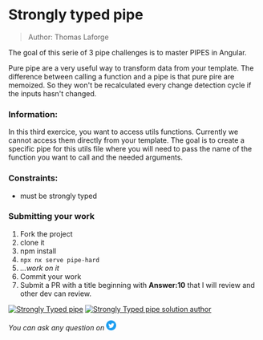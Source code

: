 <h1>Strongly typed pipe</h1>

> Author: Thomas Laforge

The goal of this serie of 3 pipe challenges is to master PIPES in Angular.

Pure pipe are a very useful way to transform data from your template. The difference between calling a function and a pipe is that pure pire are memoized. So they won't be recalculated every change detection cycle if the inputs hasn't changed.

### Information:

In this third exercice, you want to access utils functions. Currently we cannot access them directly from your template. The goal is to create a specific pipe for this utils file where you will need to pass the name of the function you want to call and the needed arguments.

### Constraints:

- must be strongly typed

### Submitting your work

1. Fork the project
2. clone it
3. npm install
4. `npx nx serve pipe-hard`
5. _...work on it_
6. Commit your work
7. Submit a PR with a title beginning with **Answer:10** that I will review and other dev can review.

<a href="https://github.com/tomalaforge/angular-challenges/pulls?q=label%3A10+label%3Aanswer"><img src="https://img.shields.io/badge/-Solutions-green" alt="Strongly Typed pipe"/></a>
<a href='https://github.com/tomalaforge/angular-challenges/pulls?q=label%3A10+label%3A"answer+author"'><img src="https://img.shields.io/badge/-Author solution-important" alt="Strongly Typed pipe solution author"/></a>

<!-- <a href="{Blog post url}" target="_blank" rel="noopener noreferrer"><img src="https://img.shields.io/badge/-Blog post explanation-blue" alt="Strongly Typed pipe blog article"/></a> -->

_You can ask any question on_ <a href="https://twitter.com/laforge_toma" target="_blank" rel="noopener noreferrer"><img src="./../../logo/twitter.svg" height=20px alt="twitter"/></a>
